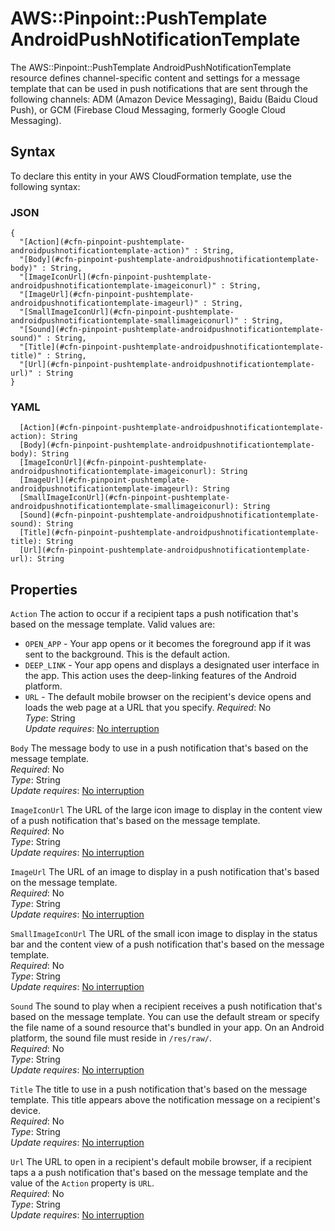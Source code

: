 # AWS::Pinpoint::PushTemplate AndroidPushNotificationTemplate<a name="aws-properties-pinpoint-pushtemplate-androidpushnotificationtemplate"></a>

The AWS::Pinpoint::PushTemplate AndroidPushNotificationTemplate resource defines channel\-specific content and settings for a message template that can be used in push notifications that are sent through the following channels: ADM \(Amazon Device Messaging\), Baidu \(Baidu Cloud Push\), or GCM \(Firebase Cloud Messaging, formerly Google Cloud Messaging\)\.

## Syntax<a name="aws-properties-pinpoint-pushtemplate-androidpushnotificationtemplate-syntax"></a>

To declare this entity in your AWS CloudFormation template, use the following syntax:

### JSON<a name="aws-properties-pinpoint-pushtemplate-androidpushnotificationtemplate-syntax.json"></a>

```
{
  "[Action](#cfn-pinpoint-pushtemplate-androidpushnotificationtemplate-action)" : String,
  "[Body](#cfn-pinpoint-pushtemplate-androidpushnotificationtemplate-body)" : String,
  "[ImageIconUrl](#cfn-pinpoint-pushtemplate-androidpushnotificationtemplate-imageiconurl)" : String,
  "[ImageUrl](#cfn-pinpoint-pushtemplate-androidpushnotificationtemplate-imageurl)" : String,
  "[SmallImageIconUrl](#cfn-pinpoint-pushtemplate-androidpushnotificationtemplate-smallimageiconurl)" : String,
  "[Sound](#cfn-pinpoint-pushtemplate-androidpushnotificationtemplate-sound)" : String,
  "[Title](#cfn-pinpoint-pushtemplate-androidpushnotificationtemplate-title)" : String,
  "[Url](#cfn-pinpoint-pushtemplate-androidpushnotificationtemplate-url)" : String
}
```

### YAML<a name="aws-properties-pinpoint-pushtemplate-androidpushnotificationtemplate-syntax.yaml"></a>

```
  [Action](#cfn-pinpoint-pushtemplate-androidpushnotificationtemplate-action): String
  [Body](#cfn-pinpoint-pushtemplate-androidpushnotificationtemplate-body): String
  [ImageIconUrl](#cfn-pinpoint-pushtemplate-androidpushnotificationtemplate-imageiconurl): String
  [ImageUrl](#cfn-pinpoint-pushtemplate-androidpushnotificationtemplate-imageurl): String
  [SmallImageIconUrl](#cfn-pinpoint-pushtemplate-androidpushnotificationtemplate-smallimageiconurl): String
  [Sound](#cfn-pinpoint-pushtemplate-androidpushnotificationtemplate-sound): String
  [Title](#cfn-pinpoint-pushtemplate-androidpushnotificationtemplate-title): String
  [Url](#cfn-pinpoint-pushtemplate-androidpushnotificationtemplate-url): String
```

## Properties<a name="aws-properties-pinpoint-pushtemplate-androidpushnotificationtemplate-properties"></a>

`Action`  <a name="cfn-pinpoint-pushtemplate-androidpushnotificationtemplate-action"></a>
The action to occur if a recipient taps a push notification that's based on the message template\. Valid values are:  
+  `OPEN_APP` \- Your app opens or it becomes the foreground app if it was sent to the background\. This is the default action\.
+  `DEEP_LINK` \- Your app opens and displays a designated user interface in the app\. This action uses the deep\-linking features of the Android platform\.
+  `URL` \- The default mobile browser on the recipient's device opens and loads the web page at a URL that you specify\.
*Required*: No  
*Type*: String  
*Update requires*: [No interruption](https://docs.aws.amazon.com/AWSCloudFormation/latest/UserGuide/using-cfn-updating-stacks-update-behaviors.html#update-no-interrupt)

`Body`  <a name="cfn-pinpoint-pushtemplate-androidpushnotificationtemplate-body"></a>
The message body to use in a push notification that's based on the message template\.  
*Required*: No  
*Type*: String  
*Update requires*: [No interruption](https://docs.aws.amazon.com/AWSCloudFormation/latest/UserGuide/using-cfn-updating-stacks-update-behaviors.html#update-no-interrupt)

`ImageIconUrl`  <a name="cfn-pinpoint-pushtemplate-androidpushnotificationtemplate-imageiconurl"></a>
The URL of the large icon image to display in the content view of a push notification that's based on the message template\.  
*Required*: No  
*Type*: String  
*Update requires*: [No interruption](https://docs.aws.amazon.com/AWSCloudFormation/latest/UserGuide/using-cfn-updating-stacks-update-behaviors.html#update-no-interrupt)

`ImageUrl`  <a name="cfn-pinpoint-pushtemplate-androidpushnotificationtemplate-imageurl"></a>
The URL of an image to display in a push notification that's based on the message template\.  
*Required*: No  
*Type*: String  
*Update requires*: [No interruption](https://docs.aws.amazon.com/AWSCloudFormation/latest/UserGuide/using-cfn-updating-stacks-update-behaviors.html#update-no-interrupt)

`SmallImageIconUrl`  <a name="cfn-pinpoint-pushtemplate-androidpushnotificationtemplate-smallimageiconurl"></a>
The URL of the small icon image to display in the status bar and the content view of a push notification that's based on the message template\.  
*Required*: No  
*Type*: String  
*Update requires*: [No interruption](https://docs.aws.amazon.com/AWSCloudFormation/latest/UserGuide/using-cfn-updating-stacks-update-behaviors.html#update-no-interrupt)

`Sound`  <a name="cfn-pinpoint-pushtemplate-androidpushnotificationtemplate-sound"></a>
The sound to play when a recipient receives a push notification that's based on the message template\. You can use the default stream or specify the file name of a sound resource that's bundled in your app\. On an Android platform, the sound file must reside in `/res/raw/`\.  
*Required*: No  
*Type*: String  
*Update requires*: [No interruption](https://docs.aws.amazon.com/AWSCloudFormation/latest/UserGuide/using-cfn-updating-stacks-update-behaviors.html#update-no-interrupt)

`Title`  <a name="cfn-pinpoint-pushtemplate-androidpushnotificationtemplate-title"></a>
The title to use in a push notification that's based on the message template\. This title appears above the notification message on a recipient's device\.  
*Required*: No  
*Type*: String  
*Update requires*: [No interruption](https://docs.aws.amazon.com/AWSCloudFormation/latest/UserGuide/using-cfn-updating-stacks-update-behaviors.html#update-no-interrupt)

`Url`  <a name="cfn-pinpoint-pushtemplate-androidpushnotificationtemplate-url"></a>
The URL to open in a recipient's default mobile browser, if a recipient taps a a push notification that's based on the message template and the value of the `Action` property is `URL`\.  
*Required*: No  
*Type*: String  
*Update requires*: [No interruption](https://docs.aws.amazon.com/AWSCloudFormation/latest/UserGuide/using-cfn-updating-stacks-update-behaviors.html#update-no-interrupt)